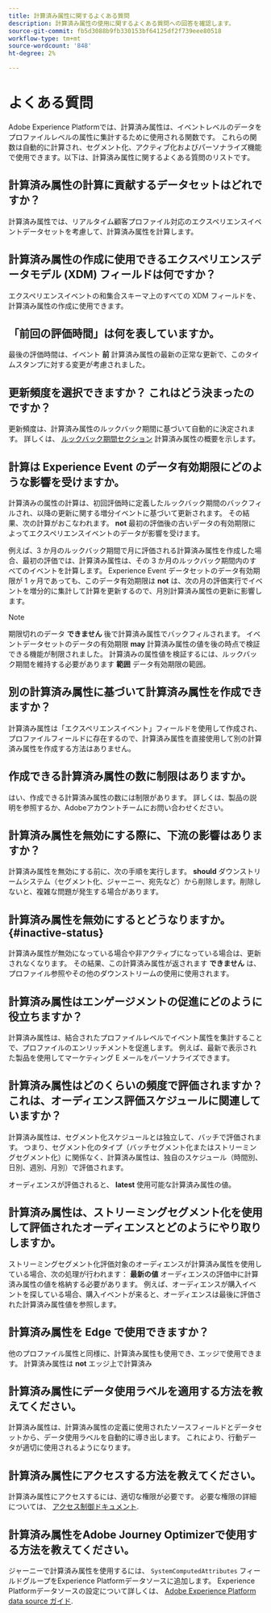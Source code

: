 ```yaml
---
title: 計算済み属性に関するよくある質問
description: 計算済み属性の使用に関するよくある質問への回答を確認します。
source-git-commit: fb5d3088b9fb330153bf64125df2f739eee80518
workflow-type: tm+mt
source-wordcount: '848'
ht-degree: 2%

---
```



# よくある質問

Adobe Experience Platformでは、計算済み属性は、イベントレベルのデータをプロファイルレベルの属性に集計するために使用される関数です。 これらの関数は自動的に計算され、セグメント化、アクティブ化およびパーソナライズ機能で使用できます。以下は、計算済み属性に関するよくある質問のリストです。

## 計算済み属性の計算に貢献するデータセットはどれですか？

計算済み属性では、リアルタイム顧客プロファイル対応のエクスペリエンスイベントデータセットを考慮して、計算済み属性を計算します。

## 計算済み属性の作成に使用できるエクスペリエンスデータモデル (XDM) フィールドは何ですか？

エクスペリエンスイベントの和集合スキーマ上のすべての XDM フィールドを、計算済み属性の作成に使用できます。

## 「前回の評価時間」は何を表していますか。

最後の評価時間は、イベント **前** 計算済み属性の最新の正常な更新で、このタイムスタンプに対する変更が考慮されました。

## 更新頻度を選択できますか？ これはどう決まったのですか？

更新頻度は、計算済み属性のルックバック期間に基づいて自動的に決定されます。 詳しくは、 [ルックバック期間セクション](./overview.md#lookback-periods) 計算済み属性の概要を示します。

## 計算は Experience Event のデータ有効期限にどのような影響を受けますか。

計算済みの属性の計算は、初回評価時に定義したルックバック期間のバックフィルされ、以降の更新に関する増分イベントに基づいて更新されます。 その結果、次の計算がおこなわれます。 **not** 最初の評価後の古いデータの有効期限によってエクスペリエンスイベントのデータが影響を受けます。

例えば、3 か月のルックバック期間で月に評価される計算済み属性を作成した場合、最初の評価では、計算済み属性は、その 3 か月のルックバック期間内のすべてのイベントを計算します。 Experience Event データセットのデータ有効期限が 1 ヶ月であっても、このデータ有効期限は **not** は、次の月の評価実行でイベントを増分的に集計して計算を更新するので、月別計算済み属性の更新に影響します。

>[!NOTE]
>
>期限切れのデータ **できません** 後で計算済み属性でバックフィルされます。 イベントデータセットのデータの有効期限 **may** 計算済み属性の値を後の時点で検証できる機能が制限されました。 計算済みの属性値を検証するには、ルックバック期間を維持する必要があります **範囲** データ有効期限の範囲。

## 別の計算済み属性に基づいて計算済み属性を作成できますか？

計算済み属性は「エクスペリエンスイベント」フィールドを使用して作成され、プロファイルフィールドに存在するので、計算済み属性を直接使用して別の計算済み属性を作成する方法はありません。

## 作成できる計算済み属性の数に制限はありますか。

はい、作成できる計算済み属性の数には制限があります。 詳しくは、製品の説明を参照するか、Adobeアカウントチームにお問い合わせください。

## 計算済み属性を無効にする際に、下流の影響はありますか？

計算済み属性を無効にする前に、次の手順を実行します。 **should** ダウンストリームシステム（セグメント化、ジャーニー、宛先など）から削除します。削除しないと、複雑な問題が発生する場合があります。

## 計算済み属性を無効にするとどうなりますか。 {#inactive-status}

計算済み属性が無効になっている場合や非アクティブになっている場合は、更新されなくなります。 その結果、この計算済み属性が返されます **できません** は、プロファイル参照やその他のダウンストリームの使用に使用されます。

## 計算済み属性はエンゲージメントの促進にどのように役立ちますか？

計算済み属性は、結合されたプロファイルレベルでイベント属性を集計することで、プロファイルのエンリッチメントを促進します。 例えば、最新で表示された製品を使用してマーケティング E メールをパーソナライズできます。

## 計算済み属性はどのくらいの頻度で評価されますか？ これは、オーディエンス評価スケジュールに関連していますか？

計算済み属性は、セグメント化スケジュールとは独立して、バッチで評価されます。 つまり、セグメント化のタイプ（バッチセグメント化またはストリーミングセグメント化）に関係なく、計算済み属性は、独自のスケジュール（時間別、日別、週別、月別）で評価されます。

オーディエンスが評価されると、 **latest** 使用可能な計算済み属性の値。

## 計算済み属性は、ストリーミングセグメント化を使用して評価されたオーディエンスとどのようにやり取りしますか。

ストリーミングセグメント化評価対象のオーディエンスが計算済み属性を使用している場合、次の処理が行われます： **最新の値** オーディエンスの評価中に計算済み属性の値を格納する必要があります。 例えば、オーディエンスが購入イベントを探している場合、購入イベントが来ると、オーディエンスは最後に評価された計算済み属性値を参照します。

## 計算済み属性を Edge で使用できますか？

他のプロファイル属性と同様に、計算済み属性も使用でき、エッジで使用できます。 計算済み属性は **not** エッジ上で計算済み

## 計算済み属性にデータ使用ラベルを適用する方法を教えてください。

計算済み属性は、計算済み属性の定義に使用されたソースフィールドとデータセットから、データ使用ラベルを自動的に導き出します。 これにより、行動データが適切に使用されるようになります。

## 計算済み属性にアクセスする方法を教えてください。

計算済み属性にアクセスするには、適切な権限が必要です。 必要な権限の詳細については、 [アクセス制御ドキュメント](../../access-control/home.md).

## 計算済み属性をAdobe Journey Optimizerで使用する方法を教えてください。

ジャーニーで計算済み属性を使用するには、 `SystemComputedAttributes` フィールドグループをExperience Platformデータソースに追加します。 Experience Platformデータソースの設定について詳しくは、 [Adobe Experience Platform data source ガイド](https://experienceleague.adobe.com/docs/journey-optimizer/using/configuration/configure-journeys/data-source-journeys/adobe-experience-platform-data-source.html?lang=en).
